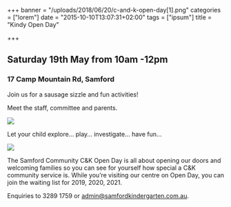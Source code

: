 +++
banner = "/uploads/2018/06/20/c-and-k-open-day[1].png"
categories = ["lorem"]
date = "2015-10-10T13:07:31+02:00"
tags = ["ipsum"]
title = "Kindy Open Day"

+++
## **Saturday 19th May from 10am -12pm**

### **17 Camp Mountain Rd, Samford**

Join us for a sausage sizzle and fun activities!

Meet the staff, committee and parents.

![](https://www.samfordkindergarten.com.au/wp-content/uploads/playground.png)

Let your child explore… play…  investigate…  have fun…

![](https://www.samfordkindergarten.com.au/wp-content/uploads/open-day-kids-playing.png)

The Samford Community C&K Open Day is all about opening our doors and welcoming families so you can see for yourself how special a C&K community service is. While you’re visiting our centre on Open Day, you can join the waiting list for 2019, 2020, 2021.

Enquiries to 3289 1759 or admin@samfordkindergarten.com.au.